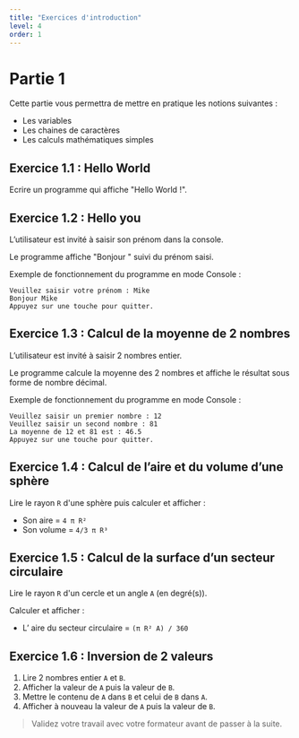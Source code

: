 ```yaml
---
title: "Exercices d'introduction"
level: 4
order: 1
---
```


# Partie 1 

Cette partie vous permettra de mettre en pratique les notions suivantes : 
- Les variables
- Les chaines de caractères
- Les calculs mathématiques simples 

## Exercice 1.1 : Hello World

Ecrire un programme qui affiche "Hello World !".

## Exercice 1.2 : Hello you

L’utilisateur est invité à saisir son prénom dans la console.

Le programme affiche "Bonjour " suivi du prénom saisi.

Exemple de fonctionnement du programme en mode Console :

```
Veuillez saisir votre prénom : Mike 
Bonjour Mike
Appuyez sur une touche pour quitter.
```

## Exercice 1.3 : Calcul de la moyenne de 2 nombres

L’utilisateur est invité à saisir 2 nombres entier.

Le programme calcule la moyenne des 2 nombres et affiche le résultat sous forme de nombre décimal.

Exemple de fonctionnement du programme en mode Console :

```
Veuillez saisir un premier nombre : 12 
Veuillez saisir un second nombre : 81
La moyenne de 12 et 81 est : 46.5
Appuyez sur une touche pour quitter.
```

## Exercice 1.4 : Calcul de l’aire et du volume d’une sphère

Lire le rayon `R` d'une sphère puis calculer et afficher :
- Son aire = 	`4 π R²`
- Son volume =	`4/3 π R³`

## Exercice 1.5 : Calcul de la surface d’un secteur circulaire

Lire le rayon `R` d'un cercle et un angle `A` (en degré(s)). 

Calculer et afficher :
- L’ aire du secteur circulaire =   `(π R² A) / 360`


## Exercice 1.6 : Inversion de 2 valeurs

1. Lire 2 nombres entier `A` et `B`. 
2. Afficher la valeur de `A` puis la valeur de `B`.
3. Mettre le contenu de `A` dans `B` et celui de `B` dans `A`.
4. Afficher à nouveau la valeur de `A` puis la valeur de `B`.

> Validez votre travail avec votre formateur avant de passer à la suite.